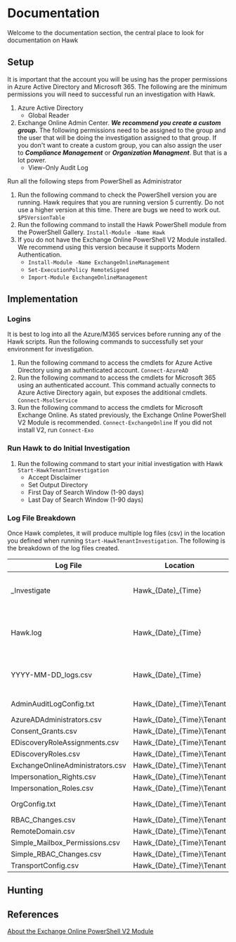 ﻿﻿
# Documentation

Welcome to the documentation section, the central place to look for documentation on Hawk

## Setup

It is important that the account you will be using has the proper permissions in Azure Active Directory and Microsoft 365. The following are the minimum permissions you will need to successful run an investigation with Hawk.

1. Azure Active Directory
    - Global Reader
2. Exchange Online Admin Center. ***We recommend you create a custom group.*** The following permissions need to be assigned to the group and the user that will be doing the investigation assigned to that group. If you don't want to create a custom group, you can also assign the user to ***Compliance Management*** or ***Organization Managment***. But that is a lot power.
    - View-Only Audit Log
    
Run all the following steps from PowerShell as Administrator

1. Run the following command to check the PowerShell version you are running. Hawk requires that you are running version 5 currently. Do not use a higher version at this time. There are bugs we need to work out.
`$PSVersionTable`
2. Run the following command to install the Hawk PowerShell module from the PowerShell Gallery.
`Install-Module -Name Hawk`
3. If you do not have the Exchange Online PowerShell V2 Module installed. We recommend using this version because it supports Modern Authentication.
    - `Install-Module -Name ExchangeOnlineManagement`
    - `Set-ExecutionPolicy RemoteSigned`
    - `Import-Module ExchangeOnlineManagement`

## Implementation

### Logins

It is best to log into all the Azure/M365 services before running any of the Hawk scripts. Run the following commands to successfully set your environment for investigation.

1. Run the following command to access the cmdlets for Azure Active Directory using an authenticated account.
`Connect-AzureAD`
2. Run the following command to access the cmdlets for Microsoft 365 using an authenticated account. This command actually connects to Azure Active Directory again, but exposes the additional cmdlets. 
`Connect-MsolService`
3. Run the following command to access the cmdlets for Microsoft Exchange Online. As stated previously, the Exchange Online PowerShell V2 Module is recommended.
`Connect-ExchangeOnline` If you did not install V2, run `Connect-Exo`

### Run Hawk to do Initial Investigation

1. Run the following command to start your initial investigation with Hawk
`Start-HawkTenantInvestigation`
    - Accept Disclaimer
    - Set Output Directory
    - First Day of Search Window (1-90 days)
    - Last Day of Search Window (1-90 days)

### Log File Breakdown

Once Hawk completes, it will produce multiple log files (csv) in the location you defined when running `Start-HawkTenantInvestigation`. The following is the breakdown of the log files created.

Log File | Location | Description
-------- | -------- | -----------
_Investigate | Hawk_{Date}_{Time} | Is a quick and dirty logfile of some suspicious stuff that you may want to start your investigation.
Hawk.log | Hawk_{Date}_{Time} | Copy of the output of the processes that was observed in the PowerShell command window.
YYYY-MM-DD_logs.csv | Hawk_{Date}_{Time} | Logfile of all the functions that were ran as part of the "Start-HawkTenantInvestigation".
AdminAuditLogConfig.txt | Hawk_{Date}_{Time}\Tenant |Exchange Admin Audit Log Settings
AzureADAdministrators.csv | Hawk_{Date}_{Time}\Tenant |
Consent_Grants.csv | Hawk_{Date}_{Time}\Tenant |
EDiscoveryRoleAssignments.csv | Hawk_{Date}_{Time}\Tenant |
EDiscoveryRoles.csv | Hawk_{Date}_{Time}\Tenant |
ExchangeOnlineAdministrators.csv | Hawk_{Date}_{Time}\Tenant |
Impersonation_Rights.csv | Hawk_{Date}_{Time}\Tenant |
Impersonation_Roles.csv | Hawk_{Date}_{Time}\Tenant |
OrgConfig.txt | Hawk_{Date}_{Time}\Tenant | Exchange Online Organization Settings.
RBAC_Changes.csv | Hawk_{Date}_{Time}\Tenant |
RemoteDomain.csv | Hawk_{Date}_{Time}\Tenant |
Simple_Mailbox_Permissions.csv | Hawk_{Date}_{Time}\Tenant |
Simple_RBAC_Changes.csv | Hawk_{Date}_{Time}\Tenant |
TransportConfig.csv | Hawk_{Date}_{Time}\Tenant |

## Hunting

## References

[About the Exchange Online PowerShell V2 Module](https://docs.microsoft.com/en-us/powershell/exchange/exchange-online-powershell-v2?view=exchange-ps)

